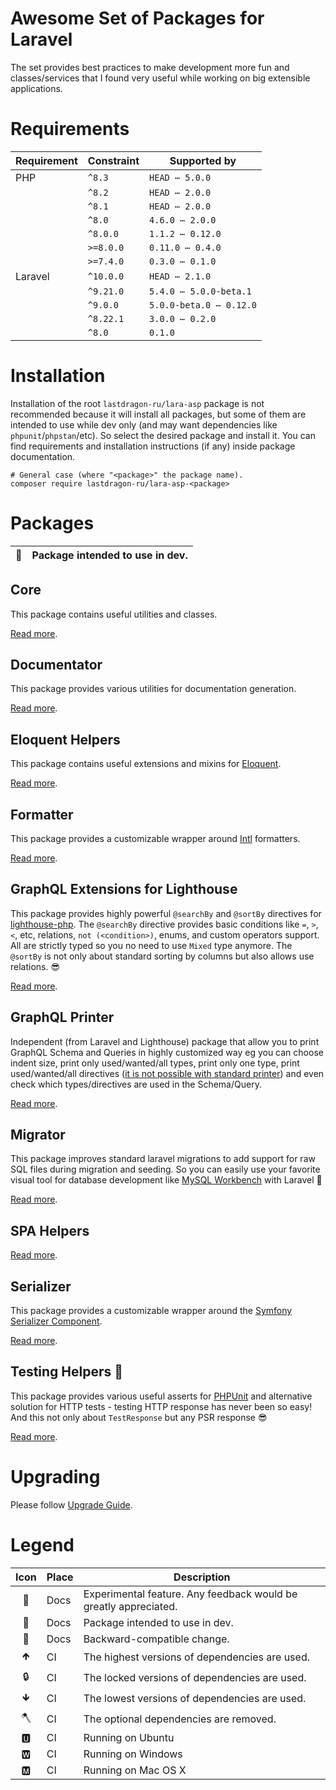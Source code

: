 # Awesome Set of Packages for Laravel

The set provides best practices to make development more fun and classes/services that I found very useful while working on big extensible applications.

[include:exec]: <./dev/artisan lara-asp-documentator:requirements>
[//]: # (start: 3d045d7a4689231a18ef4436deb0b7c931a93959113b45d9f544bd2b0edcf45d)
[//]: # (warning: Generated automatically. Do not edit.)

# Requirements

| Requirement  | Constraint          | Supported by |
|--------------|---------------------|------------------|
|  PHP  | `^8.3` |   `HEAD ⋯ 5.0.0`   |
|  | `^8.2` |   `HEAD ⋯ 2.0.0`   |
|  | `^8.1` |   `HEAD ⋯ 2.0.0`   |
|  | `^8.0` |   `4.6.0 ⋯ 2.0.0`   |
|  | `^8.0.0` |   `1.1.2 ⋯ 0.12.0`   |
|  | `>=8.0.0` |   `0.11.0 ⋯ 0.4.0`   |
|  | `>=7.4.0` |   `0.3.0 ⋯ 0.1.0`   |
|  Laravel  | `^10.0.0` |   `HEAD ⋯ 2.1.0`   |
|  | `^9.21.0` |   `5.4.0 ⋯ 5.0.0-beta.1`   |
|  | `^9.0.0` |   `5.0.0-beta.0 ⋯ 0.12.0`   |
|  | `^8.22.1` |   `3.0.0 ⋯ 0.2.0`   |
|  | `^8.0` |  `0.1.0`   |

[//]: # (end: 3d045d7a4689231a18ef4436deb0b7c931a93959113b45d9f544bd2b0edcf45d)

# Installation

Installation of the root `lastdragon-ru/lara-asp` package is not recommended because it will install all packages, but some of them are intended to use while dev only (and may want dependencies like `phpunit`/`phpstan`/etc). So select the desired package and install it. You can find requirements and installation instructions (if any) inside package documentation.

```shell
# General case (where "<package>" the package name).
composer require lastdragon-ru/lara-asp-<package>
```

# Packages

| 🐝 | Package intended to use in dev. |
|:--:|---------------------------------|

[include:package-list]: ./packages
[//]: # (start: df3ee6374fabefbdeb79b26164b3f2ef88f6ed94646bb5d44751ea6da758de19)
[//]: # (warning: Generated automatically. Do not edit.)

## Core

This package contains useful utilities and classes.

[Read more](<packages/core/README.md>).

## Documentator

This package provides various utilities for documentation generation.

[Read more](<packages/documentator/README.md>).

## Eloquent Helpers

This package contains useful extensions and mixins for [Eloquent](https://laravel.com/docs/eloquent).

[Read more](<packages/eloquent/README.md>).

## Formatter

This package provides a customizable wrapper around [Intl](https://www.php.net/manual/en/book.intl) formatters.

[Read more](<packages/formatter/README.md>).

## GraphQL Extensions for Lighthouse

This package provides highly powerful `@searchBy` and `@sortBy`  directives for [lighthouse-php](https://lighthouse-php.com/). The `@searchBy` directive provides basic conditions like `=`, `>`, `<`, etc, relations, `not (<condition>)`, enums, and custom operators support. All are strictly typed so you no need to use `Mixed` type anymore. The `@sortBy` is not only about standard sorting by columns but also allows use relations. 😎

[Read more](<packages/graphql/README.md>).

## GraphQL Printer

Independent (from Laravel and Lighthouse) package that allow you to print GraphQL Schema and Queries in highly customized way eg you can choose indent size, print only used/wanted/all types, print only one type, print used/wanted/all directives ([it is not possible with standard printer](https://github.com/webonyx/graphql-php/issues/552)) and even check which types/directives are used in the Schema/Query.

[Read more](<packages/graphql-printer/README.md>).

## Migrator

This package improves standard laravel migrations to add support for raw SQL files during migration and seeding. So you can easily use your favorite visual tool for database development like [MySQL Workbench](https://www.mysql.com/products/workbench/) with Laravel 🥳

[Read more](<packages/migrator/README.md>).

## SPA Helpers

[Read more](<packages/spa/README.md>).

## Serializer

This package provides a customizable wrapper around the [Symfony Serializer Component](https://symfony.com/doc/current/components/serializer.html).

[Read more](<packages/serializer/README.md>).

## Testing Helpers 🐝

This package provides various useful asserts for [PHPUnit](https://phpunit.de/) and alternative solution for HTTP tests - testing HTTP response has never been so easy! And this not only about `TestResponse` but any PSR response 😎

[Read more](<packages/testing/README.md>).

[//]: # (end: df3ee6374fabefbdeb79b26164b3f2ef88f6ed94646bb5d44751ea6da758de19)

[include:file]: ./docs/Shared/Upgrading.md
[//]: # (start: 58c515c01daf29a92b704a09f78da2fa719462cc37e47d3abde0331a7b1da0a3)
[//]: # (warning: Generated automatically. Do not edit.)

# Upgrading

Please follow [Upgrade Guide](UPGRADE.md).

[//]: # (end: 58c515c01daf29a92b704a09f78da2fa719462cc37e47d3abde0331a7b1da0a3)

[include:file]: ./docs/Legend.md
[//]: # (start: a974316bcb5b40e0fcedb0c38b2c3c43c80c2cadfbf95a8caf27d6f163abff0d)
[//]: # (warning: Generated automatically. Do not edit.)

# Legend

| Icon | Place | Description                                                      |
|:----:|:------|------------------------------------------------------------------|
|  🧪  | Docs  | Experimental feature. Any feedback would be greatly appreciated. |
|  🐝  | Docs  | Package intended to use in dev.                                  |
|  🤝  | Docs  | Backward-compatible change.                                      |
|  🡹  | CI    | The highest versions of dependencies are used.                   |
|  🔒  | CI    | The locked versions of dependencies are used.                    |
|  🡻  | CI    | The lowest versions of dependencies are used.                    |
|  🪓  | CI    | The optional dependencies are removed.                           |
|  🆄  | CI    | Running on Ubuntu                                                |
|  🆆  | CI    | Running on Windows                                               |
|  🅼  | CI    | Running on Mac OS X                                              |

[//]: # (end: a974316bcb5b40e0fcedb0c38b2c3c43c80c2cadfbf95a8caf27d6f163abff0d)
